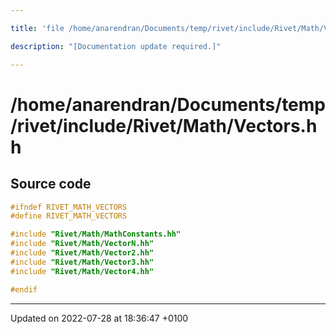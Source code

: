 ```yaml
---

title: 'file /home/anarendran/Documents/temp/rivet/include/Rivet/Math/Vectors.hh'

description: "[Documentation update required.]"

---
```


# /home/anarendran/Documents/temp/rivet/include/Rivet/Math/Vectors.hh






## Source code

```cpp
#ifndef RIVET_MATH_VECTORS
#define RIVET_MATH_VECTORS

#include "Rivet/Math/MathConstants.hh"
#include "Rivet/Math/VectorN.hh"
#include "Rivet/Math/Vector2.hh"
#include "Rivet/Math/Vector3.hh"
#include "Rivet/Math/Vector4.hh"

#endif
```


-------------------------------

Updated on 2022-07-28 at 18:36:47 +0100

